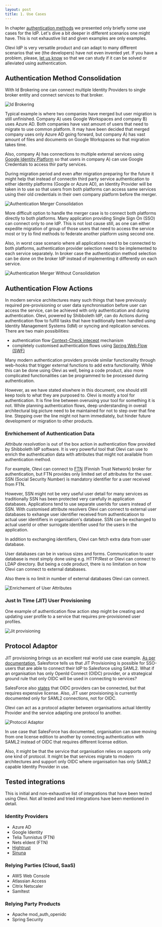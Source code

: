 ```yaml
---
layout: post
title: 1. Use Cases
---
```

In chapter [authentication methods](../../a-general/3-authenticationMethods/) we presented only briefly some use cases for the IdP. Let's dive a bit deeper in different scenarios one might have. This is not exhaustive list and given examples are only examples.

Olevi IdP is very versatile product and can adapt to many different scenarios that we (the developers) have not even invented yet. If you have a problem, please, [let us know](https://www.weare.fi/en/contact-page/) so that we can study if it can be solved or alleviated using authentication.

## Authentication Method Consolidation

With Id Brokering one can connect multiple Identity Providers to single broker entity and connect services to that broker.

![Id Brokering](../../../assets/img/idp-brokering.svg)

Typical example is where two companies have merged but user migration is still unfinished. Company A) uses Google Workspaces and company B) uses Azure AD. Both companies have vast amount of users that need to migrate to use common platform. It may have been decided that merged company uses only Azure AD going forward, but company A) has vast amount of files and documents on Google Workspaces so that migration takes time.

Also, company A) has connections to multiple external services using [Google Identity Platform](https://cloud.google.com/identity-platform/) so that users in company A) can use Google Credentials to access thir party services.

During migration period and even after migration preparing for the future it might help that instead of connectin third party service authentication to either identity platforms (Google or Azure AD), an Identity Provider will be taken in to use so that users from both platforms can access same services using their old credentials in their own company platform before the merger.

![Authentication Merger Consolidation](../../../assets/img/useCase-idpMergerConsolidation.svg)

More difficult option to handle the merger case is to connect both platforms directly to both platforms. Many application providing Single Sign On (SSO) can connect only to one IdP. This is not lost cause still, as one can either expedite migration of group of those users that need to access the service most or try to find methods to federate another platform using second one.

Also, in worst case scenario where all applications need to be connected to both platforms, authentication provider selection need to be implemented to each service separately. In broker case the authentication method selection can be done on the broker IdP instead of implementing it differently on each service.

![Authentication Merger Without Consolidation](../../../assets/img/useCase-idpMergerWithoutConsolidation.svg)

## Authentication Flow Actions

In modern service architectures many such things that have previously required pre-provisioning or user data synchronisation before user can access the service, can be achieved with only authentication and during authentication. Olevi, powered by Shibboleth IdP, can do Actions during authentication flow to fulfill tasks that have traditionally been handled using Identity Management Systems (IdM) or syncing and replication services. There are two main possibilities:

* authentication flow [Context-Check intecept](https://shibboleth.atlassian.net/wiki/spaces/IDP4/pages/1265631716/ContextCheckInterceptConfiguration) mechanism
* completely customised authentication flows using [Spring Web Flow (SWF)](https://shibboleth.atlassian.net/wiki/spaces/IDP4/pages/1265631859/GeneralArchitecture#Use-of-Spring-and-Web-Flow)

Many modern authentication providers provide similar functionality through web-hooks that trigger external functions to add extra functionality. While this can be done using Olevi as well, being a code product, also more complicated functionalities can be programmed to be processed during authentication.

However, as we have stated elswhere in this document, one should still keep tools to what they are purposed to. Olevi is mostly a tool for authentication. It is fine line between overusing your tool for something it is not. While planning authentication flows, deep understanding in overall architectural big picture need to be maintained for not to step over that fine line. Stepping over the line might not harm immediately, but hinder future development or migration to other products.

### Enrhichement of Authentication Data

_Attribute resolvation_ is out of the box action in authentication flow provided by Shibboleth IdP software. It is very powerful tool that Olevi can use to enrich the authentication data with attributes that might not available from authentication method.

For example, Olevi can connect to [FTN](https://www.kyberturvallisuuskeskus.fi/en/our-activities/regulation-and-supervision/electronic-identification) (Finnish Trust Network) broker for authentication, but FTN provides only limited set of attributes for the user. SSN (Social Security Number) is mandatory identifier for a user received from FTN.

However, SSN might not be very useful user detail for many services as traditionally SSN has been protected very carefully in application databases. Applications tend to use separate userIds for users instead of SSN. With customised attribute resolvers Olevi can connect to external user databases to exhange user identifier received from authenticatioon to actual user identifiers in organisation's database. SSN can be exchanged to actual userId or other surrogate identifier used for the users in the application.

In addition to exchanging identifiers, Olevi can fetch extra data from user database.

User databases can be in various sizes and forms. Communication to user database is most simply done using e.g. HTTP/Rest or Olevi can connect to LDAP directory. But being a code product, there is no limitation on how Olevi can connect to external databases.

Also there is no limit in number of external databases Olevi can connect.

![Enrichement of User Attributes](../../../assets/img/idp-attribute-enrichement.svg)

### Just In Time (JIT) User Provisioning

One example of authentication flow action step might be creating and updating user profile to a service that requires pre-provisioned user profiles.

![Jit provisioning](../../../assets/img/useCase-jitProvisioning.svg)

## Protocol Adaptor

JIT provisioning brings us an excellent real world use case example. [As per documentation](https://help.salesforce.com/s/articleView?id=sf.sso_jit_about.htm&type=5), Salesforce tells us that JIT Provisioning is possible for SSO-users that are able to connect their IdP to Salesforce using SAML2. What if an organisation has only OpenId Connect (OIDC) provider, or a strategical ground rule that only OIDC will be used in connecting to services?

SalesForce also [states](https://help.salesforce.com/s/articleView?id=sf.sso_provider_openid_connect.htm&type=5&language=en_US) that OIDC providers can be connected, but that requires expensive license. Also, JIT user provisioning is currently documented only for SAML2 connections, not for OIDC.

Olevi can act as a protocol adapter between organisations actual Identity Provider and the service adapting one protocol to another.

![Protocol Adaptor](../../../assets/img/useCase-protocolAdaptor.svg)

In use case that SalesForce has documented, organisation can save moving from one license edition to another by connecting authentication with SAML2 instead of OIDC that requires different license edition.

Also, it might be that the service that organisation relies on supports only one kind of protocol. It might be that services migrate to modern architectures and support only OIDC where organisation has only SAML2 capable Identity Provider in use.

## Tested integrations

This is initial and non-exhaustive list of integrations that have been tested using Olevi. Not all tested and tried integrations have been mentioned in detail.

### Identity Providers

* Azure AD
* Google Identity
* Telia Tunnistus (FTN)
* Nets eIdent (FTN)
* [Hightrust](https://www.hightrust.id)
* [Sinuna](https://sinuna.fi)

### Relying Parties (Cloud, SaaS)

* AWS Web Console
* Atlassian Access
* Citrix Netscaler
* Samltest

### Relying Party Products

* Apache mod\_auth\_openidc
* Spring Security

